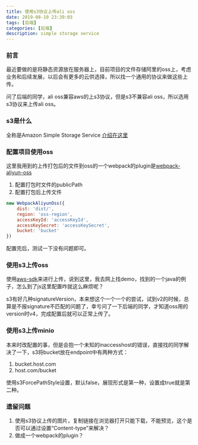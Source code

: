 ```yaml
---
title: 使用s3协议上传ali oss
date: 2019-08-10 23:39:03
tags: [后端]
categories: [后端]
description: simple storage service
---
```


### 前言
最近要做的是将静态资源放在服务器上，目前项目的文件存储阿里的oss上，考虑业务和后续发展，以后会有更多的云供选择，所以找一个通用的协议来做这些上传。

问了后端的同学，ali oss兼容aws的上s3协议，但是s3不兼容ali oss，所以选用s3协议来上传ali oss。

### s3是什么
全称是Amazon Simple Storage Service
[介绍在这里](https://docs.aws.amazon.com/zh_cn/AmazonS3/latest/dev/Introduction.html)

### 配置项目使用oss
这里我用到的上传打包后的文件到oss的一个webpack的plugin是[webpack-aliyun-oss](https://github.com/gp5251/webpack-aliyun-oss)

1. 配置打包时文件的publicPath
2. 配置打包后上传文件
```js
new WebpackAliyunOss({
    dist: 'dist/',
    region: 'oss-region',
    accessKeyId: 'accessKeyId',
    accessKeySecret: 'accessKeySecret',
    bucket: 'bucket'
})
```
配置完后，测试一下没有问题即可。

### 使用s3上传oss
使用[aws-sdk](https://github.com/aws/aws-sdk-js)来进行上传，说到这里，我去网上找demo，找到的一个java的例子，怎么到了js这里配置咋就这么麻烦呢？

s3有好几种signatureVersion，本来想这个一个一个的尝试，试到v2的时候，总算是不报signature不匹配的问题了，幸亏问了一下后端的同学，才知道oss用的version时v4，完成配置后就可以正常上传了。


### 使用s3上传minio
本来时改配置的事，但是会抱一个未知的inaccesshost的错误，直接找的同学解决了一下，s3将bucket放在endpoint中有两种方式：
1. bucket.host.com
2. host.com/bucket

使用s3ForcePathStyle设置，默认false，展现形式是第一种，设置成true就是第二种。


### 遗留问题
1. 使用s3协议上传的图片，复制链接在浏览器打开只能下载，不能预览，这个是否可以通过设置“Content-type”来解决？
2. 做成一个webpack的plugin？



